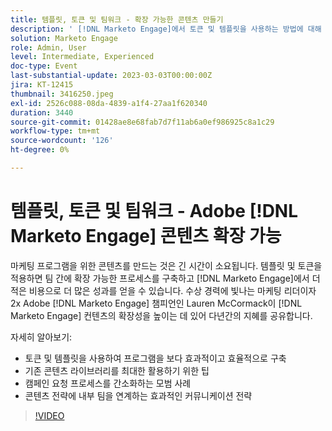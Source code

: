 ```yaml
---
title: 템플릿, 토큰 및 팀워크 - 확장 가능한 콘텐츠 만들기
description: ' [!DNL Marketo Engage]에서 토큰 및 템플릿을 사용하는 방법에 대해 알아봅니다. 기존 콘텐츠 라이브러리를 최대한 활용하는 방법에 대한 팁을 살펴보십시오.'
solution: Marketo Engage
role: Admin, User
level: Intermediate, Experienced
doc-type: Event
last-substantial-update: 2023-03-03T00:00:00Z
jira: KT-12415
thumbnail: 3416250.jpeg
exl-id: 2526c088-08da-4839-a1f4-27aa1f620340
duration: 3440
source-git-commit: 01428ae8e68fab7d7f11ab6a0ef986925c8a1c29
workflow-type: tm+mt
source-wordcount: '126'
ht-degree: 0%

---
```


# 템플릿, 토큰 및 팀워크 - Adobe [!DNL Marketo Engage] 콘텐츠 확장 가능

마케팅 프로그램을 위한 콘텐츠를 만드는 것은 긴 시간이 소요됩니다. 템플릿 및 토큰을 적용하면 팀 간에 확장 가능한 프로세스를 구축하고 [!DNL Marketo Engage]에서 더 적은 비용으로 더 많은 성과를 얻을 수 있습니다. 수상 경력에 빛나는 마케팅 리더이자 2x Adobe [!DNL Marketo Engage] 챔피언인 Lauren McCormack이 [!DNL Marketo Engage] 컨텐츠의 확장성을 높이는 데 있어 다년간의 지혜를 공유합니다.

자세히 알아보기:

* 토큰 및 템플릿을 사용하여 프로그램을 보다 효과적이고 효율적으로 구축
* 기존 콘텐츠 라이브러리를 최대한 활용하기 위한 팁
* 캠페인 요청 프로세스를 간소화하는 모범 사례
* 콘텐츠 전략에 내부 팀을 연계하는 효과적인 커뮤니케이션 전략

>[!VIDEO](https://video.tv.adobe.com/v/3416250/?quality=12&learn=on)
